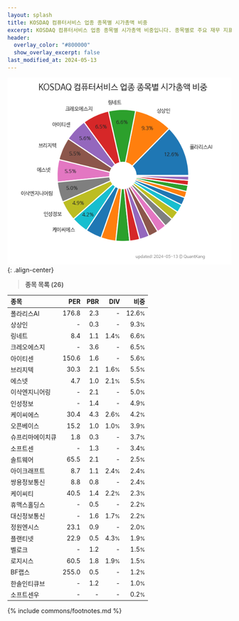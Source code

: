 ```yaml
---
layout: splash
title: KOSDAQ 컴퓨터서비스 업종 종목별 시가총액 비중
excerpt: KOSDAQ 컴퓨터서비스 업종 종목별 시가총액 비중입니다. 종목별로 주요 재무 지표를 함께 표시합니다.
header:
  overlay_color: "#800000"
  show_overlay_excerpt: false
last_modified_at: 2024-05-13
---
```



![KOSDAQ 컴퓨터서비스 업종 종목별 시가총액 비중](/stats/sector/images/kosdaq_업종_컴퓨터서비스_종목.png){: .align-center}


> **종목 목록 (26)**<a id="list"></a>

| **종목** | **PER** | **PBR** | **DIV** | **비중** |
| :------- | ------: | ------: | ------: | -------: |
| 폴라리스AI | 176.8 | 2.3 | - | 12.6<small>%</small> |
| 상상인 | - | 0.3 | - | 9.3<small>%</small> |
| 링네트 | 8.4 | 1.1 | 1.4<small>%</small> | 6.6<small>%</small> |
| 크레오에스지 | - | 3.6 | - | 6.5<small>%</small> |
| 아이티센 | 150.6 | 1.6 | - | 5.6<small>%</small> |
| 브리지텍 | 30.3 | 2.1 | 1.6<small>%</small> | 5.5<small>%</small> |
| 에스넷 | 4.7 | 1.0 | 2.1<small>%</small> | 5.5<small>%</small> |
| 이삭엔지니어링 | - | 2.1 | - | 5.0<small>%</small> |
| 인성정보 | - | 1.4 | - | 4.9<small>%</small> |
| 케이씨에스 | 30.4 | 4.3 | 2.6<small>%</small> | 4.2<small>%</small> |
| 오픈베이스 | 15.2 | 1.0 | 1.0<small>%</small> | 3.9<small>%</small> |
| 슈프리마에이치큐 | 1.8 | 0.3 | - | 3.7<small>%</small> |
| 소프트센 | - | 1.3 | - | 3.4<small>%</small> |
| 솔트웨어 | 65.5 | 2.1 | - | 2.5<small>%</small> |
| 아이크래프트 | 8.7 | 1.1 | 2.4<small>%</small> | 2.4<small>%</small> |
| 쌍용정보통신 | 8.8 | 0.8 | - | 2.4<small>%</small> |
| 케이씨티 | 40.5 | 1.4 | 2.2<small>%</small> | 2.3<small>%</small> |
| 휴맥스홀딩스 | - | 0.5 | - | 2.2<small>%</small> |
| 대신정보통신 | - | 1.6 | 1.7<small>%</small> | 2.2<small>%</small> |
| 정원엔시스 | 23.1 | 0.9 | - | 2.0<small>%</small> |
| 플랜티넷 | 22.9 | 0.5 | 4.3<small>%</small> | 1.9<small>%</small> |
| 벨로크 | - | 1.2 | - | 1.5<small>%</small> |
| 로지시스 | 60.5 | 1.8 | 1.9<small>%</small> | 1.5<small>%</small> |
| BF랩스 | 255.0 | 0.5 | - | 1.2<small>%</small> |
| 한솔인티큐브 | - | 1.2 | - | 1.0<small>%</small> |
| 소프트센우 | - | - | - | 0.2<small>%</small> |

{% include commons/footnotes.md %}